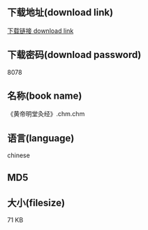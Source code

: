## 下载地址(download link)
[下载链接 download link](https://tutu365.netlify.app/?s=%E3%80%8A%E9%BB%84%E5%B8%9D%E6%98%8E%E5%A0%82%E7%81%B8%E7%BB%8F%E3%80%8B.chm)

## 下载密码(download password)
8078

## 名称(book name)
《黄帝明堂灸经》.chm.chm

## 语言(language)
chinese

## MD5


## 大小(filesize)
71 KB

